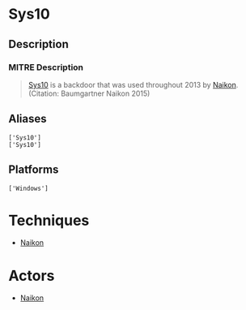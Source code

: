 
# Sys10

## Description

### MITRE Description

> [Sys10](https://attack.mitre.org/software/S0060) is a backdoor that was used throughout 2013 by [Naikon](https://attack.mitre.org/groups/G0019). (Citation: Baumgartner Naikon 2015)

## Aliases

```
['Sys10']
['Sys10']
```

## Platforms

```
['Windows']
```

# Techniques


* [Naikon](../techniques/Naikon.md)


# Actors


* [Naikon](../actors/Naikon.md)

